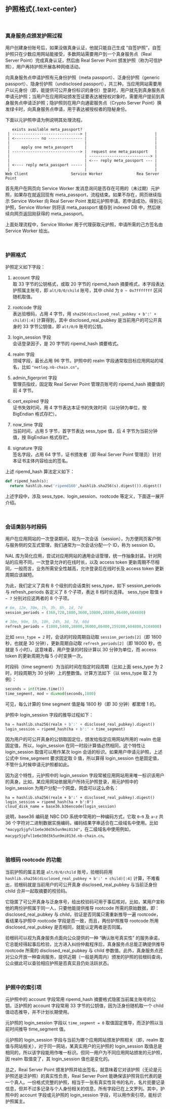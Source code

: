 护照格式{.text-center}
-------

&nbsp;

### 真身服务点颁发护照过程

用户创建身份账号后，如果没做真身认证，他就只能自己生成 “自签护照”，自签护照只在少数应用网站能接受，多数网站需要用户到一个真身服务点（Real Server Point）完成真身认证，然后由 Real Server Point 颁发护照（称为可信护照），用户再持护照开展各种网络活动。

向真身服务点申请护照有元身份护照（meta passport）、泛身份护照（generic passport）、隐身份护照（undisclosed passport），共三种。当应用网站需要用户以元身份（即，能提供可公开身份标识的身份）登录时，用户就先到真身服务点申请元护照；当用户在应用网站颁发签证要表达被授权对象时，需要用户提前到真身服务点申请泛护照；隐护照则在用户向通密服务点（Crypto Server Point）换发绿卡时，向真身服务点申请，用于表达被授权者的隐秘身份。

下面以元护照申请为例说明其处理流程。

```
   exists available meta_passport?
 | ------------------------------> |                              |
 | <----------- no --------------- |                              |
 |                                 |                              |
 |     apply one meta_passport     |                              |
 | ------------------------------> |  request one meta_passport   |
 |                                 | ---------------------------> |
 |                                 | <--- reply meta_passport --- |
 | <---- reply meta_passport ----- |                              |
 |                                 |                              |
Web Client                   Service Worker               Rea Server Point
```

首先用户在网页向 Service Worker 发消息询问是否存在可用的（未过期）元护照，如果存在就返回现有 meta_passport，流程结束。如果不存在，网页继续指示 Service Worker 向 Real Server Point 发起元护照申请。若申请成功，得到元护照，Service Worker 则将该 meta_passport 缓存到 indexed DB 中，然后继续向网页返回刚获得的 meta_passport。

上面处理流程中，Service Worker 用于代理获取元护照，申请所需的己方签名由 Service Worker 给出。

&nbsp;

### 护照格式

护照定义如下字段：

1. account 字段  
取 33 字节的公钥格式，或取 20 字节的 ripemd_hash 摘要格式，本字段表达护照属主账号，即 `alt/0/0/child` 账号，其中 child 为 `0 ~ 0x7fffffff` 区间随机取值。 

2. rootcode 字段  
表达验根码，占用 4 字节，用 `sha256(disclosed_real_pubkey + b':' + child)[:4]` 计算得到，其中 disclosed_real_pubkey 是当前用户的可公开真身的 33 字节公钥值，即 `alt/0/0` 账号的公钥。

3. login_session 字段  
会话登录因子，是 20 字节的 ripemd_hash 摘要格式。

4. realm 字段  
领域字段，最长占用 96 字节。护照中的 realm 字段通常取目标应用网站的域名，比如 `"netlog.nb-chain.cn"`。

5. admin_figerprint 字段  
管理员指纹，固定取 Real Server Point 管理员账号的 ripemd_hash 摘要值的前 4 字节。

6. cert_expired 字段  
证书失效时间，用 4 字节表达本证书的失效时间（以分钟为单位，按 BigEndian 格式存贮）。

7. now_time 字段  
当前时间，占用 5 字节，首字节表达 sess_type 值，后 4 字节为当前分钟值，按 BigEndian 格式存贮。

8. signature 字段  
签名字段，占用 64 字节，证书颁发者（即 Real Server Point 管理员）针对本证书主体内容给出的签名。

上述 ripemd_hash 算法定义如下：

``` python
def ripemd_hash(s):
  return hashlib.new('ripemd160',hashlib.sha256(s).digest()).digest()
```

上述字段中，涉及 sess_type、login_session、rootcode 等定义，下面逐一展开介绍。

&nbsp;

### 会话类别与时段码

用户在应用网站的一次登录期间，视为一次会话（session），为方便网页客户侧与服务侧的交互式管理，我们通常为一次会话分配一个 ID，称为 session ID。

NAL 库为简化应用，尝试对应用网站的通用会话管理，统一作抽象封装。针对网站的应用不同，一次登录允许的在线时长，以及 access token 更新周期不尽相同，一般而言，业务所需安全性越高，允许登录后在线时长及 access token 更新周期应该越短。

为此，我们定义了具有 8 个级别的会话类别 sess_type，如下 session_periods 与 refresh_periods 各定义了 8 个子项，表达 8 档时长选择。 sess_type 取值 `0 ~ 7` 分别对应这两者的 8 个子项。

``` python
# 6m, 12m, 30m, 1h, 3h, 8h, 1d, 7d
session_periods = (360,720,1800,3600,10800,28800,86400,604800)

# 30m, 90m, 5h, 10h, 24h, 3d, 7d, 60d
refresh_periods = (1800,5400,18000,36000,86400,259200,604800,5184000)
```

比如 `sess_type = 2` 时，会话的时段周期自动取 `session_periods[2]`（即 1800 秒，也就是 30 分钟），更新周期自动取 `refresh_periods[2]`（即 18000 秒，也就是 5 小时）。这意味着，用户登录的时段计算以 30 分钟为单位，而 access token 的更新周期为每 5 小时变换一次。

时段码（time segment）为当前时间在指定时段周期（比如上面 sess_type 为 2 时，时段周期为 30 分钟）上的整数值。计算方法如下（以 sess_type 取 2 为例）：

``` python
seconds = int(time.time())
time_segment, mod = divmod(seconds,1800)
```

可见，每么计算的 time segment 值是每 1800 秒（即 30 分钟）都累增 1 的。

护照中 login_session 字段的推导过程如下：

``` python
ha = hashlib.sha256(realm + b':' + disclosed_real_pubkey).digest()
login_session = ripemd_hash(ha + b':' + time_segment)
```

因为用户的可公开真身的公钥取固定位，颁发给指定应用网站所用的 realm 也是固定值，所以，login_session 在同一时段计算值必然相同，这个特性让 login_session 取值可以用作某次 login 会话的标识。如果用户申请元护照，上述公式中 time_segment 要求固定取 0 值，所以算得 login_session 也是固定值，不管什么时候申请元护照都如此。

因为这个特性，元护照中的 login_session 字段常被应用网站用来唯一标识该用户的真身。比如，某应用网站依据用户所持元护照登录，用元护照中的 login_session 为用户分配一个网盘，网盘可以这么命名：

```
ha = hashlib.sha256(realm + b':' + disclosed_real_pubkey).digest()
login_session = ripemd_hash(ha + b':0')
cloud_disk_name = base36.b36encode(login_session)
```

说明，base36 编码是 NBC DID 系统中常用的一种编码方式，它取 `0~9` 及 `a~z` 共 36 个字符对二进制数据实施编码，编码结果字串适合在二级域名中使用。比如 `"macygz5jgfvl1e6e30d3k5un9mi013d"`，在二级域名中使用例如，`macygz5jgfvl1e6e30d3k5un9mi013d.nb-chain.cn`。

&nbsp;

### 验根码 rootcode 的功能

当前护照的属主若是 `alt/0/0/child` 账号，验根码将用 `hashlib.sha256(disclosed_real_pubkey + b':' + child)[:4]` 计算，不难看出，验根码就是当前用户的可公开真身 disclosed_real_pubkey 与当前泛身份 child 合并一起取摘要的校验码。

它隐匿了可公开真身与泛身序号，给出校验码可用于事后核对。比如，某用户宣称他的两份护照属于同一人，只要他能提供推导 rootcode 所需的原始数据，即：disclosed_real_pubkey 与 child，验证是否同属只需重新推导一遍 rootcode，看结果与护照中 rootcode 字段是否一致，而且，两份护照推导 rootcode 所用 disclosed_real_pubkey 是否相同，就能认定两者是否同属。

验根码可以视为真身服务点面向公众提供的一种 “确认账号真实性” 的服务承诺，它总能经得起事后检验，比方进入纠纷仲裁程序后，真身服务点总能正确提供推导 rootcode 所需的 disclosed_real_pubkey 与 child 参数值。此外，真身服务点还对公众开放一种查询服务，提供近期（一般是两周内）颁发的护照的验根码查询，公众据此可以查验相应护照是否真实且仍处活跃状态。

&nbsp;

### 护照中的索引项

元护照中的 account 字段常用 ripemd_hash 摘要格式隐匿当前属主账号的公钥，泛护照的 account 字段常用 33 字节的公钥值，因为泛身份随机取一个 child 值动态推导，并不计划长期使用。

元护照的 login_session 字段以 `time_segment = 0` 取值固定推导，而泛护照以当前时间推导 time_segment 值。

元护照的 login_session 字段与当前为哪个应用网站颁发护照相关（即，realm 取值与网站相关），对于同一网站，某真实用户的元护照的 login_session 取值总是相同的，所以该字段能用作唯一标识。但同一用户为不同应用网站颁发的元护照，因 realm 取值变了，其 login_session 值也是变化的。

总之，Real Server Point 颁发护照并给出签名，就意味着它对该护照（无论是元护照还是泛护照）的真实性负责，Real Server Point 能确保该护照背后代表的是一个真人。一份格式完整的护照，相当于一张有真实性背书的名片，名片扼要记录信息，但并不过多记录与个人身份相关的信息，所有字段已在上文罗列。其中，护照中的 account 字段或元护照的 login_session 字段，可以用作索引项，能标识护照属主。
